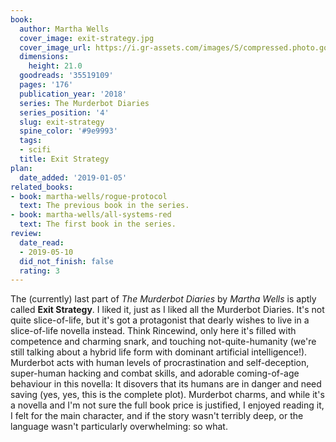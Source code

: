 ```yaml
---
book:
  author: Martha Wells
  cover_image: exit-strategy.jpg
  cover_image_url: https://i.gr-assets.com/images/S/compressed.photo.goodreads.com/books/1518642623l/35519109._SX98_.jpg
  dimensions:
    height: 21.0
  goodreads: '35519109'
  pages: '176'
  publication_year: '2018'
  series: The Murderbot Diaries
  series_position: '4'
  slug: exit-strategy
  spine_color: '#9e9993'
  tags:
  - scifi
  title: Exit Strategy
plan:
  date_added: '2019-01-05'
related_books:
- book: martha-wells/rogue-protocol
  text: The previous book in the series.
- book: martha-wells/all-systems-red
  text: The first book in the series.
review:
  date_read:
  - 2019-05-10
  did_not_finish: false
  rating: 3
---
```


The (currently) last part of *The Murderbot Diaries* by *Martha Wells* is aptly called **Exit Strategy**. I liked it, just as I liked all the Murderbot Diaries. It's not quite slice-of-life, but it's got a protagonist that dearly wishes to live in a slice-of-life novella instead. Think Rincewind, only here it's filled with competence and charming snark, and touching not-quite-humanity (we're still talking about a hybrid life form with dominant artificial intelligence!). Murderbot acts with human levels of procrastination and self-deception, super-human hacking and combat skills, and adorable coming-of-age behaviour in this novella: It disovers that its humans are in danger and need saving (yes, yes, this is the complete plot).
Murderbot charms, and while it's a novella and I'm not sure the full book price is justified, I enjoyed reading it, I felt for the main character, and if the story wasn't terribly deep, or the language wasn't particularly overwhelming: so what.
